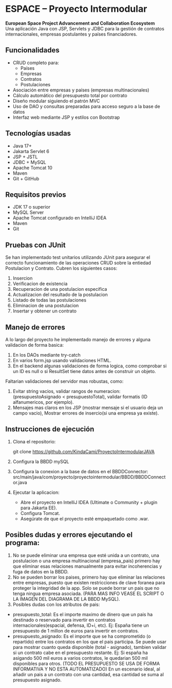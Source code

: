 #  ESPACE – Proyecto Intermodular

**European Space Project Advancement and Collaboration Ecosystem**  
Una aplicación Java con JSP, Servlets y JDBC para la gestión de contratos internacionales, empresas postulantes y países financiadores.



##  Funcionalidades

- CRUD completo para:
  - Países
  - Empresas
  - Contratos
  - Postulaciones
- Asociación entre empresas y países (empresas multinacionales)
- Cálculo automático del presupuesto total por contrato
- Diseño modular siguiendo el patrón MVC
- Uso de DAO y consultas preparadas para acceso seguro a la base de datos
- Interfaz web mediante JSP y estilos con Bootstrap



## Tecnologías usadas

- Java 17+
- Jakarta Servlet 6
- JSP + JSTL
- JDBC + MySQL
- Apache Tomcat 10
- Maven
- Git + GitHub



##  Requisitos previos

- JDK 17 o superior
- MySQL Server
- Apache Tomcat configurado en IntelliJ IDEA
- Maven
- Git

##  Pruebas con JUnit
Se han implementado test unitarios utilizando JUnit para asegurar el correcto funcionamiento de las operaciones CRUD
sobre la entiedad Postulacion y Contrato. Cubren los siguientes casos:

1. Insercion
2. Verificacion de existencia
3. Recuperacion de una postulacion especifica
4. Actualizacion del resultado de la postulacion
5. Listado de todas las postulaciones
6. Eliminacion de una postulacion
7. Insertar y obtener un contrato

## Manejo de errores
A lo largo del proyecto he implementado manejo de errores y alguna validacion de forma basica:
1. En los DAOs mediante try-catch
2. En varios form.jsp usando validaciones HTML.
3. En el backend algunas validaciones de forma logica, como comprobar si un ID es null o si ResultSet tiene datos antes de
construir un objeto.

Faltarian validaciones del servidor mas robustas, como:
1. Evitar string vacios, validar rangos de numeracion:
(presupuestoAsignado < presupuestoTotal), validar formatis (ID alfanumericos, por ejemplo).
2. Mensajes mas claros en los JSP (mostrar mensaje si el usuario deja un campo vacio), Mostrar errores de insercio(si una empresa ya existe).

 



##  Instrucciones de ejecución

1. Clona el repositorio:

   git clone https://github.com/KindaCami/ProyectoIntermodularJAVA

2. Configura la BBDD mySQL
3. Configura la conexion a la base de datos en el BBDDConnector: src/main/java/com/proyecto/proyectointermodular/BBDD/BBDDConnector.java
4. Ejecutar la aplicacion:
   - Abre el proyecto en IntelliJ IDEA (Ultimate o Community + plugin para Jakarta EE).
   - Configura Tomcat.
   - Asegúrate de que el proyecto esté empaquetado como .war.

##  Posibles dudas y errores ejecutando el programa:
1. No se puede eliminar una empresa que esté unida a un contrato, una postulacion o una empresa multinacional (empresa_pais)
primero hay que eliminar esas relaciones manualmente para evitar incoherencias y fuga de datos en la BBDD.
2. No se pueden borrar los paises, primero hay que eliminar las relaciones entre empresas, puesto que existen restricciones de clave foranea para proteger la integridad de la app. Solo se
puede borrar un pais que no tenga ningua empresa asociada.
(PARA MAS INFO VEASE EL SCRIPT O LA IMAGEN DEL DIAGRAMA DE LA BBDD MySQL).
3. Posibles dudas con los atributos de pais:
- presupuesto_total: Es el importe maximo de dinero que un pais ha destinado o reservado para invertir en contratos
internacionales(espacial, defensa, ID+i, etc).
Ej: España tiene un presupuesto de 1 millon de euros para invertir en contratos.
- presupuesto_asignado: Es el importe que se ha comprometido (o repartido) entre los contratos en los que el pais participa.
Se puede usar para mostrar cuanto queda disponible (total - asignado), tambien validar si un contrato cabe en el presupuesto restante.
Ej: Si españa ha asigando 500 mil euros a varios contratos, le quedarian 500 mil disponibles para otros.
(TODO EL PRESUPUESTO SE USA DE FORMA INFORMATIVA Y NO ESTA AUTOMATIZADO) En un escenario ideal, al añadir un pais a un contrato con una cantidad, esa cantidad se suma al presupuesto asignado.




